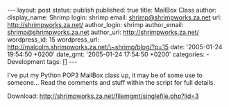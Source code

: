 --- layout: post status: publish published: true title: MailBox Class
author: display\_name: Shrimp login: shrimp email:
shrimp@shrimpworks.za.net url: http://shrimpworks.za.net/ author\_login:
shrimp author\_email: shrimp@shrimpworks.za.net author\_url:
http://shrimpworks.za.net/ wordpress\_id: 15 wordpress\_url:
http://malcolm.shrimpworks.za.net/\~shrimp/blog/?p=15 date: '2005-01-24
19:54:50 +0200' date\_gmt: '2005-01-24 17:54:50 +0200' categories: -
Development tags: \[\] ---

I've put my Python POP3 MailBox class up, it may be of some use to
someone... Read the comments and stuff within the script for full
details.

Download: <http://shrimpworks.za.net/filemgmt/singlefile.php?lid=3>
